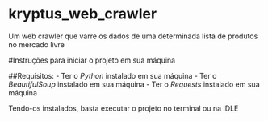 # kryptus_web_crawler
Um web crawler que varre os dados de uma determinada lista de produtos no mercado livre


#Instruções para iniciar o projeto em sua máquina

##Requisitos: 
    - Ter o *Python* instalado em sua máquina
    - Ter o *BeautifulSoup* instalado em sua máquina
    - Ter o *Requests* instalado em sua máquina

Tendo-os instalados, basta executar o projeto no terminal ou na IDLE



